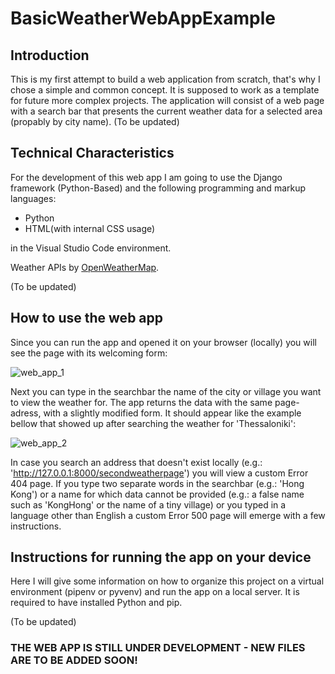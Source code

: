 # BasicWeatherWebAppExample

## Introduction
This is my first attempt to build a web application from scratch, that's why I chose a simple and common concept. 
It is supposed to work as a template for future more complex projects. The application will consist of a web page with 
a search bar that presents the current weather data for a selected area (propably by city name).
(To be updated)

## Technical Characteristics
For the development of this web app I am going to use the Django framework (Python-Based) and the following programming and markup languages:
 - Python
 - HTML(with internal CSS usage)

in the Visual Studio Code environment.

Weather APIs by [OpenWeatherMap](https://openweathermap.org/api).

(To be updated)

## How to use the web app
Since you can run the app and opened it on your browser (locally) you will see the page with its welcoming form:

![web_app_1](https://github.com/ThomasKatsavos/BasicWeatherWebAppExample/assets/125153451/04e05f3f-3a80-4159-b860-f11bf1511d5a)

Next you can type in the searchbar the name of the city or village you want to view the weather for. The app returns the data 
with the same page-adress, with a slightly modified form. It should appear like the example bellow that showed up after searching the weather for 
'Thessaloniki':

![web_app_2](https://github.com/ThomasKatsavos/BasicWeatherWebAppExample/assets/125153451/f4e189d8-c3ef-4965-8620-46ac686832ef)

In case you search an address that doesn't exist locally (e.g.: 'http://127.0.0.1:8000/secondweatherpage') you will view a custom Error 404 page.
If you type two separate words in the searchbar (e.g.: 'Hong Kong') or a name for which data cannot be provided (e.g.: a false name such as 'KongHong' or the name of a tiny village) or you typed in a language other than English a custom Error 500 page will emerge with a few instructions.


## Instructions for running the app on your device
Here I will give some information on how to organize this project on a virtual environment (pipenv or pyvenv) and run the app on a local server.
It is required to have installed Python and pip.

(To be updated)

### THE WEB APP IS STILL UNDER DEVELOPMENT - NEW FILES ARE TO BE ADDED SOON!
 

 
